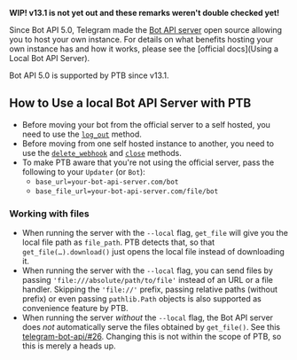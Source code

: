 **WIP! v13.1 is not yet out and these remarks weren't double checked yet!**

Since Bot API 5.0, Telegram made the [Bot API server](https://github.com/tdlib/telegram-bot-api) open source allowing you to host your own instance. For details on what benefits hosting your own instance has and how it works, please see the [official docs](Using a Local Bot API Server).

Bot API 5.0 is supported by PTB since v13.1.

## How to Use a local Bot API Server with PTB

* Before moving your bot from the official server to a self hosted, you need to use the [`log_out`](https://core.telegram.org/bots/api#logout) method.
* Before moving from one self hosted instance to another, you need to use the [`delete_webhook`](https://core.telegram.org/bots/api#deletewebhook) and [`close`](https://core.telegram.org/bots/api#close) methods.
* To make PTB aware that you're not using the official server, pass the following to your `Updater` (or `Bot`):
  * `base_url=your-bot-api-server.com/bot`
  * `base_file_url=your-bot-api-server.com/file/bot`

### Working with files
* When running the server with the `--local` flag, `get_file` will give you the local file path as `file_path`. PTB detects that, so that `get_file(…).download()` just opens the local file instead of downloading it.
* When running the server with the `--local` flag, you can send files by passing `'file:///absolute/path/to/file'` instead of an URL or a file handler. Skipping the `'file://'` prefix, passing relative paths (without prefix) or even passing `pathlib.Path` objects is also supported as convenience feature by PTB.
* When running the server *without* the `--local` flag, the Bot API server does *not* automatically serve the files obtained by `get_file()`. See this [telegram-bot-api/#26](https://github.com/tdlib/telegram-bot-api/issues/26). Changing this is not within the scope of PTB, so this is merely a heads up.